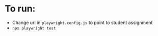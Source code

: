 # To run:

- Change url in `playwright.config.js` to point to student assignment
- `npx playwright test`
